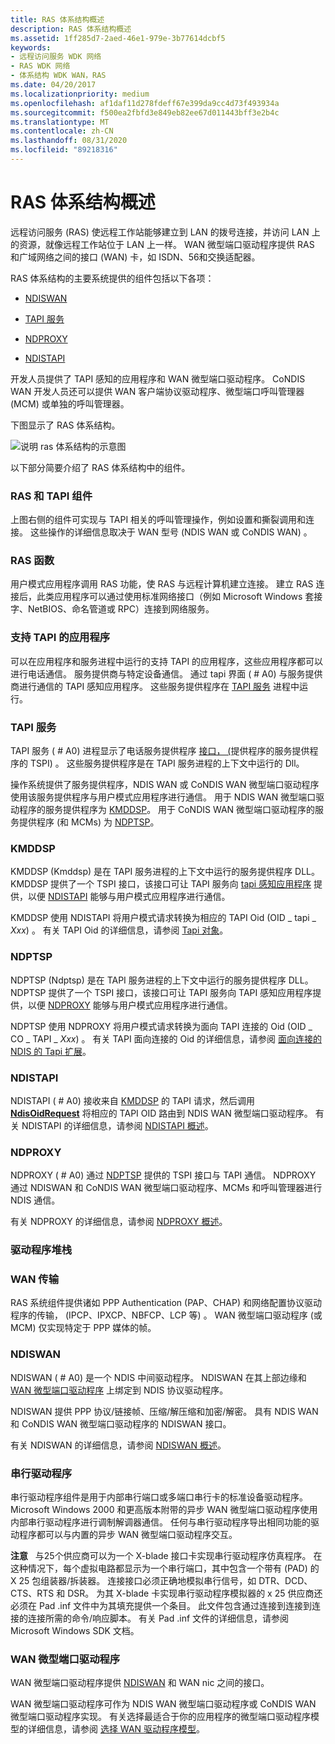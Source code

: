 ```yaml
---
title: RAS 体系结构概述
description: RAS 体系结构概述
ms.assetid: 1ff285d7-2aed-46e1-979e-3b77614dcbf5
keywords:
- 远程访问服务 WDK 网络
- RAS WDK 网络
- 体系结构 WDK WAN，RAS
ms.date: 04/20/2017
ms.localizationpriority: medium
ms.openlocfilehash: af1daf11d278fdeff67e399da9cc4d73f493934a
ms.sourcegitcommit: f500ea2fbfd3e849eb82ee67d011443bff3e2b4c
ms.translationtype: MT
ms.contentlocale: zh-CN
ms.lasthandoff: 08/31/2020
ms.locfileid: "89218316"
---
```

# <a name="ras-architecture-overview"></a>RAS 体系结构概述





远程访问服务 (RAS) 使远程工作站能够建立到 LAN 的拨号连接，并访问 LAN 上的资源，就像远程工作站位于 LAN 上一样。 WAN 微型端口驱动程序提供 RAS 和广域网络之间的接口 (WAN) 卡，如 ISDN、56和交换适配器。

RAS 体系结构的主要系统提供的组件包括以下各项：

-   [NDISWAN](#ddk-ndiswan-ng)

-   [TAPI 服务](#ddk-tapi-service-ng)

-   [NDPROXY](#ddk-ndproxy-ng)

-   [NDISTAPI](#ddk-ndistapi-ng)

开发人员提供了 TAPI 感知的应用程序和 WAN 微型端口驱动程序。 CoNDIS WAN 开发人员还可以提供 WAN 客户端协议驱动程序、微型端口呼叫管理器 (MCM) 或单独的呼叫管理器。

下图显示了 RAS 体系结构。

![说明 ras 体系结构的示意图](images/condsras.png)

以下部分简要介绍了 RAS 体系结构中的组件。

### <a name="ras-and-tapi-components"></a>RAS 和 TAPI 组件

上图右侧的组件可实现与 TAPI 相关的呼叫管理操作，例如设置和撕裂调用和连接。 这些操作的详细信息取决于 WAN 型号 (NDIS WAN 或 CoNDIS WAN) 。

### <a name="ras-functions"></a><a href="" id="ddk-ras-functions-ng"></a>RAS 函数

用户模式应用程序调用 RAS 功能，使 RAS 与远程计算机建立连接。 建立 RAS 连接后，此类应用程序可以通过使用标准网络接口（例如 Microsoft Windows 套接字、NetBIOS、命名管道或 RPC）连接到网络服务。

### <a name="tapi-aware-applications"></a><a href="" id="ddk-tapi-aware-applications-ng"></a>支持 TAPI 的应用程序

可以在应用程序和服务进程中运行的支持 TAPI 的应用程序，这些应用程序都可以进行电话通信。 服务提供商与特定设备通信。 通过 tapi 界面 ( # A0) 与服务提供商进行通信的 TAPI 感知应用程序。 这些服务提供程序在 [TAPI 服务](#ddk-tapi-service-ng) 进程中运行。

### <a name="tapi-service"></a><a href="" id="ddk-tapi-service-ng"></a>TAPI 服务

TAPI 服务 ( # A0) 进程显示了电话服务提供程序 [接口， (](#ddk-tapi-aware-applications-ng)提供程序的服务提供程序的 TSPI) 。 这些服务提供程序是在 TAPI 服务进程的上下文中运行的 Dll。

操作系统提供了服务提供程序，NDIS WAN 或 CoNDIS WAN 微型端口驱动程序使用该服务提供程序与用户模式应用程序进行通信。 用于 NDIS WAN 微型端口驱动程序的服务提供程序为 [KMDDSP](#ddk-kmddsp-ng)。 用于 CoNDIS WAN 微型端口驱动程序的服务提供程序 (和 MCMs) 为 [NDPTSP](#ddk-ndptsp-ng)。

### <a name="kmddsp"></a><a href="" id="ddk-kmddsp-ng"></a>KMDDSP

KMDDSP (Kmddsp) 是在 TAPI 服务进程的上下文中运行的服务提供程序 DLL。 KMDDSP 提供了一个 TSPI 接口，该接口可让 TAPI 服务向 [tapi 感知应用程序](#ddk-tapi-aware-applications-ng) 提供，以便 [NDISTAPI](#ddk-ndistapi-ng) 能够与用户模式应用程序进行通信。

KMDDSP 使用 NDISTAPI 将用户模式请求转换为相应的 TAPI Oid (OID \_ tapi \_ *Xxx*) 。 有关 TAPI Oid 的详细信息，请参阅 [Tapi 对象](/previous-versions/windows/hardware/network/ff564235(v=vs.85))。

### <a name="ndptsp"></a><a href="" id="ddk-ndptsp-ng"></a>NDPTSP

NDPTSP (Ndptsp) 是在 TAPI 服务进程的上下文中运行的服务提供程序 DLL。 NDPTSP 提供了一个 TSPI 接口，该接口可让 TAPI 服务向 TAPI 感知应用程序提供，以便 [NDPROXY](#ddk-ndproxy-ng) 能够与用户模式应用程序进行通信。

NDPTSP 使用 NDPROXY 将用户模式请求转换为面向 TAPI 连接的 Oid (OID \_ CO \_ TAPI \_ *Xxx*) 。 有关 TAPI 面向连接的 Oid 的详细信息，请参阅 [面向连接的 NDIS 的 Tapi 扩展](./tapi-extension-oids-for-connection-oriented-ndis.md)。

### <a name="ndistapi"></a><a href="" id="ddk-ndistapi-ng"></a>NDISTAPI

NDISTAPI ( # A0) 接收来自 [KMDDSP](#ddk-kmddsp-ng) 的 TAPI 请求，然后调用 [**NdisOidRequest**](/windows-hardware/drivers/ddi/ndis/nf-ndis-ndisoidrequest) 将相应的 TAPI OID 路由到 NDIS WAN 微型端口驱动程序。 有关 NDISTAPI 的详细信息，请参阅 [NDISTAPI 概述](ndistapi-overview.md)。

### <a name="ndproxy"></a><a href="" id="ddk-ndproxy-ng"></a>NDPROXY

NDPROXY ( # A0) 通过 [NDPTSP](#ddk-ndptsp-ng) 提供的 TSPI 接口与 TAPI 通信。 NDPROXY 通过 NDISWAN 和 CoNDIS WAN 微型端口驱动程序、MCMs 和呼叫管理器进行 NDIS 通信。

有关 NDPROXY 的详细信息，请参阅 [NDPROXY 概述](ndproxy-overview.md)。

### <a name="driver-stack"></a>驱动程序堆栈

### <a name="wan-transports"></a><a href="" id="ddk-wan-transports-ng"></a>WAN 传输

RAS 系统组件提供诸如 PPP Authentication (PAP、CHAP) 和网络配置协议驱动程序的传输， (IPCP、IPXCP、NBFCP、LCP 等) 。 WAN 微型端口驱动程序 (或 MCM) 仅实现特定于 PPP 媒体的帧。

### <a name="ndiswan"></a><a href="" id="ddk-ndiswan-ng"></a>NDISWAN

NDISWAN ( # A0) 是一个 NDIS 中间驱动程序。 NDISWAN 在其上部边缘和 [WAN 微型端口驱动程序](wan-miniport-drivers.md) 上绑定到 NDIS 协议驱动程序。

NDISWAN 提供 PPP 协议/链接帧、压缩/解压缩和加密/解密。 具有 NDIS WAN 和 CoNDIS WAN 微型端口驱动程序的 NDISWAN 接口。

有关 NDISWAN 的详细信息，请参阅 [NDISWAN 概述](ndiswan-overview.md)。

### <a name="serial-driver"></a><a href="" id="ddk-serial-driver-ng"></a>串行驱动程序

串行驱动程序组件是用于内部串行端口或多端口串行卡的标准设备驱动程序。 Microsoft Windows 2000 和更高版本附带的异步 WAN 微型端口驱动程序使用内部串行驱动程序进行调制解调器通信。 任何与串行驱动程序导出相同功能的驱动程序都可以与内置的异步 WAN 微型端口驱动程序交互。

**注意**   与25个供应商可以为一个 X-blade 接口卡实现串行驱动程序仿真程序。 在这种情况下，每个虚拟电路都显示为一个串行端口，其中包含一个带有 (PAD) 的 X 25 包组装器/拆装器。 连接接口必须正确地模拟串行信号，如 DTR、DCD、CTS、RTS 和 DSR。
为其 X-blade 卡实现串行驱动程序模拟器的 x 25 供应商还必须在 Pad .inf 文件中为其填充提供一个条目。 此文件包含通过连接到连接到连接的连接所需的命令/响应脚本。 有关 Pad .inf 文件的详细信息，请参阅 Microsoft Windows SDK 文档。

 

### <a name="wan-miniport-driver"></a>WAN 微型端口驱动程序

WAN 微型端口驱动程序提供 [NDISWAN](#ddk-ndiswan-ng) 和 WAN nic 之间的接口。

WAN 微型端口驱动程序可作为 NDIS WAN 微型端口驱动程序或 CoNDIS WAN 微型端口驱动程序实现。 有关选择最适合于你的应用程序的微型端口驱动程序模型的详细信息，请参阅 [选择 WAN 驱动程序模型](choosing-a-wan-driver-model.md)。

 

